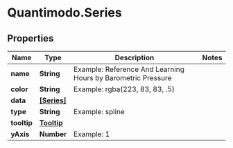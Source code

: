 # Quantimodo.Series

## Properties
Name | Type | Description | Notes
------------ | ------------- | ------------- | -------------
**name** | **String** | Example: Reference And Learning Hours by Barometric Pressure | 
**color** | **String** | Example: rgba(223, 83, 83, .5) | 
**data** | [**[Series]**](Series.md) |  | 
**type** | **String** | Example: spline | 
**tooltip** | [**Tooltip**](Tooltip.md) |  | 
**yAxis** | **Number** | Example: 1 | 


